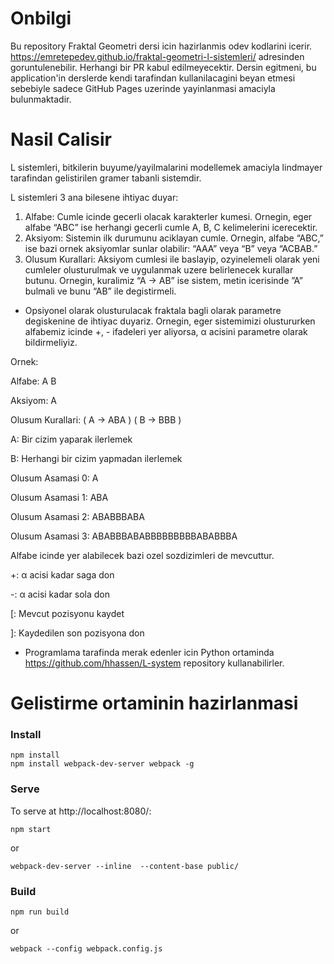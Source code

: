 # Onbilgi
Bu repository Fraktal Geometri dersi icin hazirlanmis odev kodlarini icerir. https://emretepedev.github.io/fraktal-geometri-l-sistemleri/ adresinden goruntulenebilir. Herhangi bir PR kabul edilmeyecektir. Dersin egitmeni, bu application'in derslerde kendi tarafindan kullanilacagini beyan etmesi sebebiyle sadece GitHub Pages uzerinde yayinlanmasi amaciyla bulunmaktadir.

# Nasil Calisir

L sistemleri, bitkilerin buyume/yayilmalarini modellemek amaciyla lindmayer tarafindan gelistirilen gramer tabanli sistemdir.

L sistemleri 3 ana bilesene ihtiyac duyar:
1. Alfabe: Cumle icinde gecerli olacak karakterler kumesi. Ornegin, eger alfabe “ABC” ise herhangi gecerli cumle A, B, C kelimelerini icerecektir.
2. Aksiyom: Sistemin ilk durumunu aciklayan cumle. Ornegin, alfabe “ABC,” ise bazi ornek aksiyomlar sunlar olabilir: “AAA” veya “B” veya “ACBAB.”
3. Olusum Kurallari: Aksiyom cumlesi ile baslayip, ozyinelemeli olarak yeni cumleler olusturulmak ve uygulanmak uzere belirlenecek kurallar butunu. Ornegin, kuralimiz “A → AB” ise sistem, metin icerisinde ”A” bulmali ve bunu “AB” ile degistirmeli.

* Opsiyonel olarak olusturulacak fraktala bagli olarak parametre degiskenine de ihtiyac duyariz. Ornegin, eger sistemimizi olustururken alfabemiz icinde +, - ifadeleri yer aliyorsa, α acisini parametre olarak bildirmeliyiz.

Ornek:

Alfabe: A B

Aksiyom: A

Olusum Kurallari: ( A → ABA ) ( B → BBB )

A: Bir cizim yaparak ilerlemek

B: Herhangi bir cizim yapmadan ilerlemek

Olusum Asamasi 0: A

Olusum Asamasi 1: ABA

Olusum Asamasi 2: ABABBBABA

Olusum Asamasi 3: ABABBBABABBBBBBBBBABABBBA

Alfabe icinde yer alabilecek bazi ozel sozdizimleri de mevcuttur.

+: α acisi kadar saga don

-: α acisi kadar sola don

[: Mevcut pozisyonu kaydet

]: Kaydedilen son pozisyona don

* Programlama tarafinda merak edenler icin Python ortaminda https://github.com/hhassen/L-system repository kullanabilirler.

# Gelistirme ortaminin hazirlanmasi

### Install

```
npm install
npm install webpack-dev-server webpack -g
```

### Serve

To serve at http://localhost:8080/:

```
npm start
```

or

```
webpack-dev-server --inline  --content-base public/
```

### Build

```
npm run build
```

or

```
webpack --config webpack.config.js
```
